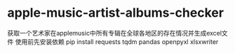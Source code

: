 # apple-music-artist-albums-checker
获取一个艺术家在applemusic中所有专辑在全球各地区的存在情况并生成excel文件
使用前先安装依赖
pip install requests tqdm pandas openpyxl xlsxwriter
